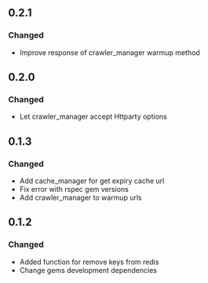 ## 0.2.1

### Changed

- Improve response of crawler_manager warmup method

## 0.2.0

### Changed

- Let crawler_manager accept Httparty options

## 0.1.3

### Changed

- Add cache_manager for get expiry cache url
- Fix error with rspec gem versions
- Add crawler_manager to warmup urls

## 0.1.2

### Changed

- Added function for remove keys from redis 
- Change gems development dependencies 
